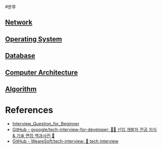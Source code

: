 
#분류
## [Network](./Network.md)


## [Operating System](./OS.md)


## [Database](./Database.md)


## [Computer Architecture](./ComputerArchitecture.md)


## [Algorithm](./Algirithm.md)



# References
* [Interview_Question_for_Beginner](https://github.com/JaeYeopHan/Interview_Question_for_Beginner) 
* [GitHub - gyoogle/tech-interview-for-developer: 👶🏻 신입 개발자 전공 지식 & 기술 면접 백과사전 📖](https://github.com/gyoogle/tech-interview-for-developer)
* [GitHub - WeareSoft/tech-interview: 🙍 tech interview](https://github.com/WeareSoft/tech-interview)

